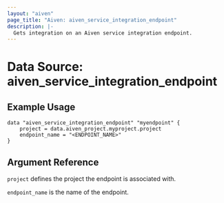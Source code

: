 ```yaml
---
layout: "aiven"
page_title: "Aiven: aiven_service_integration_endpoint"
description: |-
  Gets integration on an Aiven service integration endpoint.
---
```


# Data Source: aiven_service_integration_endpoint

## Example Usage

```hcl
data "aiven_service_integration_endpoint" "myendpoint" {
    project = data.aiven_project.myproject.project
    endpoint_name = "<ENDPOINT_NAME>"
}
```

## Argument Reference

`project` defines the project the endpoint is associated with.

`endpoint_name` is the name of the endpoint.